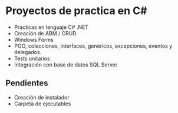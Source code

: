 # Proyectos de practica en C# #

* Practicas en lenguaje C# .NET
* Creación de ABM / CRUD
* Windows Forms
* POO, colecciones, interfaces, genéricos, excepciones, eventos y delegados.
* Tests unitarios
* Integración con base de datos SQL Server

## Pendientes ##

* Creación de instalador
* Carpeta de ejecutables
